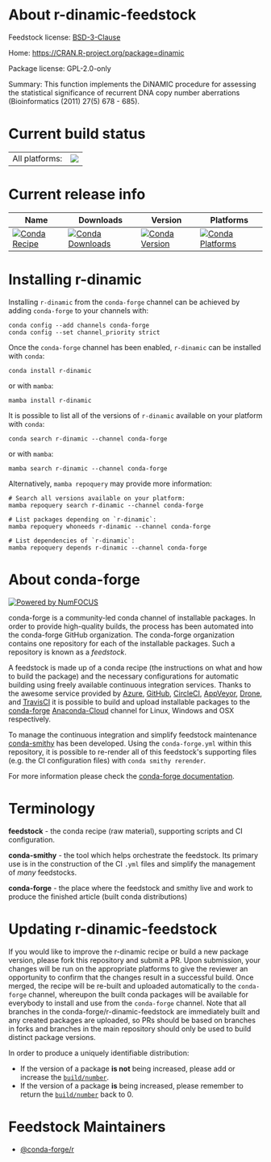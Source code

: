 About r-dinamic-feedstock
=========================

Feedstock license: [BSD-3-Clause](https://github.com/conda-forge/r-dinamic-feedstock/blob/main/LICENSE.txt)

Home: https://CRAN.R-project.org/package=dinamic

Package license: GPL-2.0-only

Summary: This function implements the DiNAMIC procedure for assessing the statistical significance of recurrent DNA copy number aberrations (Bioinformatics (2011) 27(5) 678 - 685).

Current build status
====================


<table><tr><td>All platforms:</td>
    <td>
      <a href="https://dev.azure.com/conda-forge/feedstock-builds/_build/latest?definitionId=16915&branchName=main">
        <img src="https://dev.azure.com/conda-forge/feedstock-builds/_apis/build/status/r-dinamic-feedstock?branchName=main">
      </a>
    </td>
  </tr>
</table>

Current release info
====================

| Name | Downloads | Version | Platforms |
| --- | --- | --- | --- |
| [![Conda Recipe](https://img.shields.io/badge/recipe-r--dinamic-green.svg)](https://anaconda.org/conda-forge/r-dinamic) | [![Conda Downloads](https://img.shields.io/conda/dn/conda-forge/r-dinamic.svg)](https://anaconda.org/conda-forge/r-dinamic) | [![Conda Version](https://img.shields.io/conda/vn/conda-forge/r-dinamic.svg)](https://anaconda.org/conda-forge/r-dinamic) | [![Conda Platforms](https://img.shields.io/conda/pn/conda-forge/r-dinamic.svg)](https://anaconda.org/conda-forge/r-dinamic) |

Installing r-dinamic
====================

Installing `r-dinamic` from the `conda-forge` channel can be achieved by adding `conda-forge` to your channels with:

```
conda config --add channels conda-forge
conda config --set channel_priority strict
```

Once the `conda-forge` channel has been enabled, `r-dinamic` can be installed with `conda`:

```
conda install r-dinamic
```

or with `mamba`:

```
mamba install r-dinamic
```

It is possible to list all of the versions of `r-dinamic` available on your platform with `conda`:

```
conda search r-dinamic --channel conda-forge
```

or with `mamba`:

```
mamba search r-dinamic --channel conda-forge
```

Alternatively, `mamba repoquery` may provide more information:

```
# Search all versions available on your platform:
mamba repoquery search r-dinamic --channel conda-forge

# List packages depending on `r-dinamic`:
mamba repoquery whoneeds r-dinamic --channel conda-forge

# List dependencies of `r-dinamic`:
mamba repoquery depends r-dinamic --channel conda-forge
```


About conda-forge
=================

[![Powered by
NumFOCUS](https://img.shields.io/badge/powered%20by-NumFOCUS-orange.svg?style=flat&colorA=E1523D&colorB=007D8A)](https://numfocus.org)

conda-forge is a community-led conda channel of installable packages.
In order to provide high-quality builds, the process has been automated into the
conda-forge GitHub organization. The conda-forge organization contains one repository
for each of the installable packages. Such a repository is known as a *feedstock*.

A feedstock is made up of a conda recipe (the instructions on what and how to build
the package) and the necessary configurations for automatic building using freely
available continuous integration services. Thanks to the awesome service provided by
[Azure](https://azure.microsoft.com/en-us/services/devops/), [GitHub](https://github.com/),
[CircleCI](https://circleci.com/), [AppVeyor](https://www.appveyor.com/),
[Drone](https://cloud.drone.io/welcome), and [TravisCI](https://travis-ci.com/)
it is possible to build and upload installable packages to the
[conda-forge](https://anaconda.org/conda-forge) [Anaconda-Cloud](https://anaconda.org/)
channel for Linux, Windows and OSX respectively.

To manage the continuous integration and simplify feedstock maintenance
[conda-smithy](https://github.com/conda-forge/conda-smithy) has been developed.
Using the ``conda-forge.yml`` within this repository, it is possible to re-render all of
this feedstock's supporting files (e.g. the CI configuration files) with ``conda smithy rerender``.

For more information please check the [conda-forge documentation](https://conda-forge.org/docs/).

Terminology
===========

**feedstock** - the conda recipe (raw material), supporting scripts and CI configuration.

**conda-smithy** - the tool which helps orchestrate the feedstock.
                   Its primary use is in the construction of the CI ``.yml`` files
                   and simplify the management of *many* feedstocks.

**conda-forge** - the place where the feedstock and smithy live and work to
                  produce the finished article (built conda distributions)


Updating r-dinamic-feedstock
============================

If you would like to improve the r-dinamic recipe or build a new
package version, please fork this repository and submit a PR. Upon submission,
your changes will be run on the appropriate platforms to give the reviewer an
opportunity to confirm that the changes result in a successful build. Once
merged, the recipe will be re-built and uploaded automatically to the
`conda-forge` channel, whereupon the built conda packages will be available for
everybody to install and use from the `conda-forge` channel.
Note that all branches in the conda-forge/r-dinamic-feedstock are
immediately built and any created packages are uploaded, so PRs should be based
on branches in forks and branches in the main repository should only be used to
build distinct package versions.

In order to produce a uniquely identifiable distribution:
 * If the version of a package **is not** being increased, please add or increase
   the [``build/number``](https://docs.conda.io/projects/conda-build/en/latest/resources/define-metadata.html#build-number-and-string).
 * If the version of a package **is** being increased, please remember to return
   the [``build/number``](https://docs.conda.io/projects/conda-build/en/latest/resources/define-metadata.html#build-number-and-string)
   back to 0.

Feedstock Maintainers
=====================

* [@conda-forge/r](https://github.com/conda-forge/r/)


